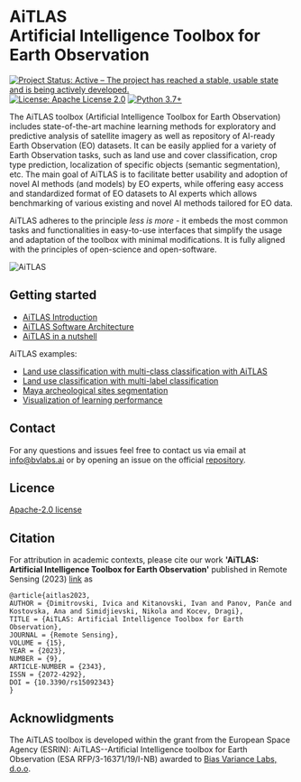 
# **AiTLAS** <br/> Artificial Intelligence Toolbox for Earth Observation


[![Project Status: Active – The project has reached a stable, usable state and is being actively developed.](https://www.repostatus.org/badges/latest/active.svg?style=for-the-badge)](https://www.repostatus.org/#active) [![License: Apache License 2.0](https://img.shields.io/badge/License-Apache%202.0-olivegreen.svg)](https://github.com/biasvariancelabs/aitlas/blob/master/LICENSE) [![Python 3.7+](https://img.shields.io/badge/python-3.7+-blue.svg)](https://www.python.org/downloads/release/python-370/)


The AiTLAS toolbox (Artificial Intelligence Toolbox for Earth Observation) includes state-of-the-art machine learning methods for exploratory and predictive analysis of satellite imagery as well as repository of AI-ready Earth Observation (EO) datasets. It can be easily applied for a variety of Earth Observation tasks, such as land use and cover classification, crop type prediction, localization of specific objects (semantic segmentation), etc. The main goal of AiTLAS is to facilitate better usability and adoption of novel AI methods (and models) by EO experts, while offering easy access and standardized format of EO datasets to AI experts which allows benchmarking of various existing and novel AI methods tailored for EO data.

AiTLAS adheres to the principle *less is more* - it embeds the most common tasks and functionalities in easy-to-use interfaces that simplify the usage and adaptation of the toolbox with minimal modifications. It is fully aligned with the principles of open-science and open-software.

![AiTLAS](_media/AiTLAS_mdpi_graphicalAbstract.png)



## Getting started

- [AiTLAS Introduction](https://youtu.be/-3Son1NhdDg)
- [AiTLAS Software Architecture](https://youtu.be/cLfEZFQQiXc)
- [AiTLAS in a nutshell](https://www.youtube.com/watch?v=lhDjiZg7RwU)

AiTLAS examples:
- [Land use classification with multi-class classification with AiTLAS](https://youtu.be/JcJXrMch0Rc)
- [Land use classification with multi-label classification](https://youtu.be/yzHkEMbDW7s)
- [Maya archeological sites segmentation](https://youtu.be/LBFY4pCfzOU)
- [Visualization of learning performance](https://youtu.be/wjMfstcWBSs)


## Contact

For any questions and issues feel free to contact us via email at info@bvlabs.ai or by opening an issue on the official [repository](https://github.com/biasvariancelabs/aitlas).

## Licence

 [Apache-2.0 license](https://github.com/biasvariancelabs/aitlas/blob/master/LICENSE)


## Citation

For attribution in academic contexts, please cite our work **'AiTLAS: Artificial Intelligence Toolbox for Earth Observation'** published in Remote Sensing (2023) [link](https://www.mdpi.com/2072-4292/15/9/2343) as

```
@article{aitlas2023,
AUTHOR = {Dimitrovski, Ivica and Kitanovski, Ivan and Panov, Panče and Kostovska, Ana and Simidjievski, Nikola and Kocev, Dragi},
TITLE = {AiTLAS: Artificial Intelligence Toolbox for Earth Observation},
JOURNAL = {Remote Sensing},
VOLUME = {15},
YEAR = {2023},
NUMBER = {9},
ARTICLE-NUMBER = {2343},
ISSN = {2072-4292},
DOI = {10.3390/rs15092343}
}
```

## Acknowlidgments

The AiTLAS toolbox is developed within the grant from the European Space Agency (ESRIN): AiTLAS--Artificial Intelligence toolbox for Earth Observation (ESA RFP/3-16371/19/I-NB) awarded to [Bias Variance Labs, d.o.o](https://bvlabs.ai/). 
